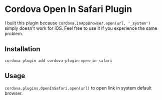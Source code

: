 # Cordova Open In Safari Plugin
I built this plugin because `cordova.InAppBrowser.open(url, '_system')` simply doesn't work for iOS. Feel free to use it if you experience the same problem. 

## Installation

```
cordova plugin add cordova-plugin-open-in-safari
```

## Usage

`cordova.plugins.OpenInSafari.open(url)` to open link in system default browser.

